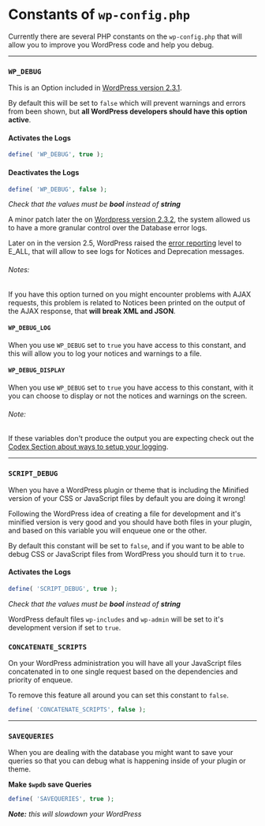 # Constants of `wp-config.php`

Currently there are several PHP constants on the `wp-config.php` that will allow you to improve you WordPress code and help you debug.

---

### `WP_DEBUG`
This is an Option included in [WordPress version 2.3.1](http://codex.wordpress.org/Version_2.3.1).

By default this will be set to `false` which will prevent warnings and errors from been shown, but **all WordPress developers should have this option active**.

#### Activates the Logs
```php
define( 'WP_DEBUG', true );
```

#### Deactivates the Logs
```php
define( 'WP_DEBUG', false );
```
_Check that the values must be **bool** instead of **string**_

A minor patch later the on [Wordpress version 2.3.2](http://codex.wordpress.org/Version_2.3.2), the system allowed us to have a more granular control over the Database error logs.

Later on in the version 2.5, WordPress raised the [error reporting](http://www.php.net/error-reporting) level to E_ALL, that will allow to see logs for Notices and Deprecation messages.

###### _Notes:_
If you have this option turned on you might encounter problems with AJAX requests, this problem is related to Notices been printed on the output of the AJAX response, that **will break XML and JSON**.

#### `WP_DEBUG_LOG`
When you use `WP_DEBUG` set to `true` you have access to this constant, and this will allow you to log your notices and warnings to a file.

#### `WP_DEBUG_DISPLAY`
When you use `WP_DEBUG` set to `true` you have access to this constant, with it you can choose to display or not the notices and warnings on the screen.

###### Note:
If these variables don't produce the output you are expecting check out the [Codex Section about ways to setup your logging](http://codex.wordpress.org/Editing_wp-config.php#Configure_Error_Logging).

---

### `SCRIPT_DEBUG`
When you have a WordPress plugin or theme that is including the Minified version of your CSS or JavaScript files by default you are doing it wrong!

Following the WordPress idea of creating a file for development and it's minified version is very good and you should have both files in your plugin, and based on this variable you will enqueue one or the other.

By default this constant will be set to `false`, and if you want to be able to debug CSS or JavaScript files from WordPress you should turn it to `true`.

#### Activates the Logs
```php
define( 'SCRIPT_DEBUG', true );
```
_Check that the values must be **bool** instead of **string**_

WordPress default files `wp-includes` and `wp-admin` will be set to it's development version if set to `true`.

### `CONCATENATE_SCRIPTS`
On your WordPress administration you will have all your JavaScript files concatenated in to one single request based on the dependencies and priority of enqueue.

To remove this feature all around you can set this constant to `false`.
```php
define( 'CONCATENATE_SCRIPTS', false );
```

---

### `SAVEQUERIES`
When you are dealing with the database you might want to save your queries so that you can debug what is happening inside of your plugin or theme.

**Make `$wpdb` save Queries**
```php
define( 'SAVEQUERIES', true );
```
_**Note:** this will slowdown your WordPress_
